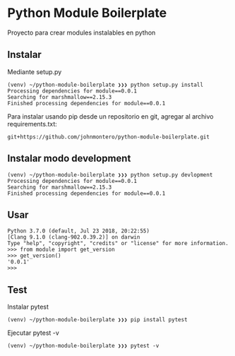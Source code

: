 Python Module Boilerplate
=========================
Proyecto para crear modules instalables en python

Instalar
--------
Mediante setup.py
```console
(venv) ~/python-module-boilerplate ❯❯❯ python setup.py install
Processing dependencies for module==0.0.1
Searching for marshmallow==2.15.3
Finished processing dependencies for module==0.0.1
```

Para instalar usando pip desde un repositorio en git, agregar al archivo requirements.txt:

```console
git+https://github.com/johnmontero/python-module-boilerplate.git
```

Instalar modo development
-------------------------
```console
(venv) ~/python-module-boilerplate ❯❯❯ python setup.py devlopment
Processing dependencies for module==0.0.1
Searching for marshmallow==2.15.3
Finished processing dependencies for module==0.0.1
```

Usar
----
```console
Python 3.7.0 (default, Jul 23 2018, 20:22:55)
[Clang 9.1.0 (clang-902.0.39.2)] on darwin
Type "help", "copyright", "credits" or "license" for more information.
>>> from module import get_version
>>> get_version()
'0.0.1'
>>>
```

Test
----
Instalar pytest
```console
(venv) ~/python-module-boilerplate ❯❯❯ pip install pytest
```

Ejecutar pytest -v
```console
(venv) ~/python-module-boilerplate ❯❯❯ pytest -v
```